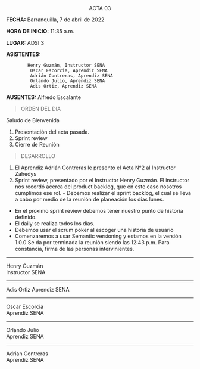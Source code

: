 <CENTER>
ACTA 03

</center>


**FECHA:** Barranquilla, 7 de abril de 2022

**HORA DE INICIO:**  11:35 a.m.

**LUGAR:** ADSI 3

**ASISTENTES:**

            Henry Guzmán, Instructor SENA
             Oscar Escorcia, Aprendiz SENA
             Adrián Contreras, Aprendiz SENA
             Orlando Julio, Aprendiz SENA
             Adis Ortiz, Aprendiz SENA

**AUSENTES:** Alfredo Escalante

> ORDEN DEL DIA

Saludo de Bienvenida
1.	Presentación del acta pasada.
2.	Sprint review 
3.	Cierre de Reunión

> DESARROLLO

1.	El Aprendiz Adrián Contreras le presento el Acta N°2 al Instructor Zahedys
2.	Sprint review, presentado por el Instructor Henry Guzmán. 
El instructor nos recordó acerca del product backlog, que en este caso nosotros cumplimos ese rol. - Debemos realizar el sprint backlog, el cual se lleva a cabo por medio de la reunión de planeación los días lunes. 
- En el proximo sprint review debemos tener nuestro punto de historia definido. 
- El daily se realiza todos los días. 
- Debemos usar el scrum poker al escoger una historia de usuario
- Comenzaremos a usar Semantic versioning y estamos en la versión 1.0.0
 Se da por terminada la reunión siendo las 12:43 p.m. Para constancia, firma de las personas intervinientes.


_____________________________          
Henry Guzmán                           
Instructor SENA                        


_____________________________
Adis Ortiz
Aprendiz SENA


_____________________________          
Oscar Escorcia                         
Aprendiz SENA                          


_____________________________               
Orlando Julio 	
Aprendiz SENA


_____________________________               
Adrian Contreras	
Aprendiz SENA